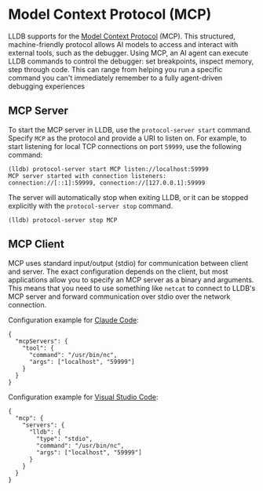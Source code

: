# Model Context Protocol (MCP)

LLDB supports for the [Model Context Protocol][1] (MCP). This structured,
machine-friendly protocol allows AI models to access and interact with external
tools, such as the debugger. Using MCP, an AI agent can execute LLDB commands
to control the debugger: set breakpoints, inspect memory, step through code.
This can range from helping you run a specific command you can't immediately
remember to a fully agent-driven debugging experiences

## MCP Server

To start the MCP server in LLDB, use the `protocol-server start` command.
Specify `MCP` as the protocol and provide a URI to listen on. For example, to
start listening for local TCP connections on port `59999`, use the following
command:

```
(lldb) protocol-server start MCP listen://localhost:59999
MCP server started with connection listeners: connection://[::1]:59999, connection://[127.0.0.1]:59999
```

The server will automatically stop when exiting LLDB, or it can be stopped
explicitly with the `protocol-server stop` command.

```
(lldb) protocol-server stop MCP
```

## MCP Client

MCP uses standard input/output (stdio) for communication between client and
server. The exact configuration depends on the client, but most applications
allow you to specify an MCP server as a binary and arguments. This means that
you need to use something like `netcat` to connect to LLDB's MCP server and
forward communication over stdio over the network connection.

Configuration example for [Claude Code][2]:

```
{
  "mcpServers": {
    "tool": {
      "command": "/usr/bin/nc",
      "args": ["localhost", "59999"]
    }
  }
}
```

Configuration example for [Visual Studio Code][3]:

```
{
  "mcp": {
    "servers": {
      "lldb": {
        "type": "stdio",
        "command": "/usr/bin/nc",
        "args": ["localhost", "59999"]
      }
    }
  }
}
```

[1]: https://modelcontextprotocol.io
[2]: https://modelcontextprotocol.io/quickstart/user
[3]: https://code.visualstudio.com/docs/copilot/chat/mcp-servers

